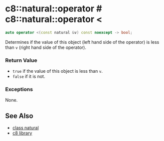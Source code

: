 # c8::natural::operator # c8::natural::operator &lt; #

```cpp
auto operator <(const natural &v) const noexcept -> bool;
```

Determines if the value of this object (left hand side of the operator) is less than `v` (right hand side of the operator).

### Return Value ###

* `true` if the value of this object is less than `v`.
* `false` if it is not.

### Exceptions ###

None.

## See Also ##

* [class natural](c8_natural)
* [c8 library](c8)

